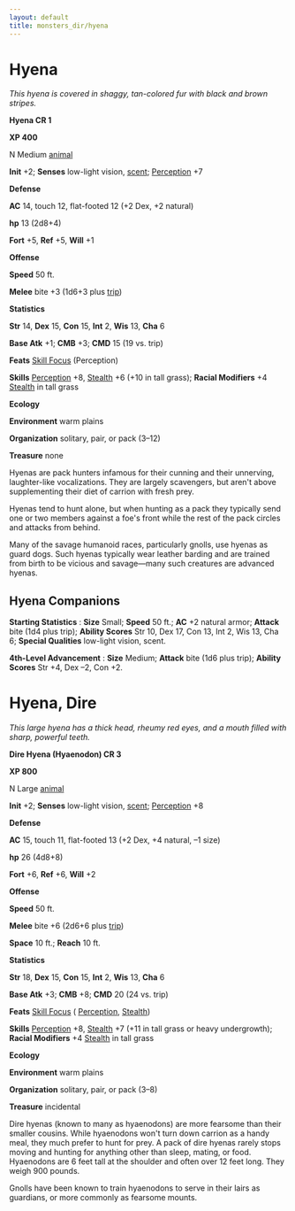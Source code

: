 ```yaml
---
layout: default
title: monsters_dir/hyena
---
```

# Hyena

_This hyena is covered in shaggy, tan-colored fur with black and brown stripes._

**Hyena CR 1**

**XP 400**

N Medium [animal](../creatureTypes#_animal)

**Init** +2; **Senses** low-light vision, [scent](../universalMonsterRules#_scent); [Perception](../../skills_dir/perception#_perception) +7

**Defense**

**AC** 14, touch 12, flat-footed 12 (+2 Dex, +2 natural)

**hp** 13 (2d8+4)

**Fort** +5, **Ref** +5, **Will** +1

**Offense**

**Speed** 50 ft.

**Melee** bite +3 (1d6+3 plus [trip](../universalMonsterRules#_trip))

**Statistics**

**Str** 14, **Dex** 15, **Con** 15, **Int** 2, **Wis** 13, **Cha** 6

**Base Atk** +1; **CMB** +3; **CMD** 15 (19 vs. trip)

**Feats** [Skill Focus](../../feats#_skill-focus) (Perception)

**Skills** [Perception](../../skills_dir/perception#_perception) +8, [Stealth](../../skills_dir/stealth#_stealth) +6 (+10 in tall grass); **Racial Modifiers** +4 [Stealth](../../skills_dir/stealth#_stealth) in tall grass

**Ecology**

**Environment** warm plains

**Organization** solitary, pair, or pack (3–12)

**Treasure** none

Hyenas are pack hunters infamous for their cunning and their unnerving, laughter-like vocalizations. They are largely scavengers, but aren't above supplementing their diet of carrion with fresh prey.

Hyenas tend to hunt alone, but when hunting as a pack they typically send one or two members against a foe's front while the rest of the pack circles and attacks from behind.

Many of the savage humanoid races, particularly gnolls, use hyenas as guard dogs. Such hyenas typically wear leather barding and are trained from birth to be vicious and savage—many such creatures are advanced hyenas.

## Hyena Companions

**Starting Statistics** : **Size** Small; **Speed** 50 ft.; **AC** +2 natural armor; **Attack** bite (1d4 plus trip); **Ability Scores** Str 10, Dex 17, Con 13, Int 2, Wis 13, Cha 6; **Special Qualities** low-light vision, scent.

**4th-Level Advancement** : **Size** Medium; **Attack** bite (1d6 plus trip); **Ability Scores** Str +4, Dex –2, Con +2.

# Hyena, Dire

_This large hyena has a thick head, rheumy red eyes, and a mouth filled with sharp, powerful teeth._

**Dire Hyena (Hyaenodon) CR 3**

**XP 800**

N Large [animal](../creatureTypes#_animal)

**Init** +2; **Senses** low-light vision, [scent](../universalMonsterRules#_scent); [Perception](../../skills_dir/perception#_perception) +8

**Defense**

**AC** 15, touch 11, flat-footed 13 (+2 Dex, +4 natural, –1 size)

**hp** 26 (4d8+8)

**Fort** +6, **Ref** +6, **Will** +2

**Offense**

**Speed** 50 ft.

**Melee** bite +6 (2d6+6 plus [trip](../universalMonsterRules#_trip))

**Space** 10 ft.; **Reach** 10 ft.

**Statistics**

**Str** 18, **Dex** 15, **Con** 15, **Int** 2, **Wis** 13, **Cha** 6

**Base Atk** +3; **CMB** +8; **CMD** 20 (24 vs. trip)

**Feats** [Skill Focus](../../feats#_skill-focus) ( [Perception](../../skills_dir/perception#_perception), [Stealth](../../skills_dir/stealth#_stealth))

**Skills** [Perception](../../skills_dir/perception#_perception) +8, [Stealth](../../skills_dir/stealth#_stealth) +7 (+11 in tall grass or heavy undergrowth); **Racial Modifiers** +4 [Stealth](../../skills_dir/stealth#_stealth) in tall grass

**Ecology**

**Environment** warm plains

**Organization** solitary, pair, or pack (3–8)

**Treasure** incidental

Dire hyenas (known to many as hyaenodons) are more fearsome than their smaller cousins. While hyaenodons won't turn down carrion as a handy meal, they much prefer to hunt for prey. A pack of dire hyenas rarely stops moving and hunting for anything other than sleep, mating, or food. Hyaenodons are 6 feet tall at the shoulder and often over 12 feet long. They weigh 900 pounds.

Gnolls have been known to train hyaenodons to serve in their lairs as guardians, or more commonly as fearsome mounts.

